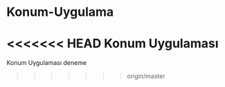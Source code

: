# Konum-Uygulama
<<<<<<< HEAD
Konum Uygulaması
=======
Konum Uygulaması deneme
>>>>>>> origin/master
